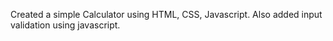 Created a simple Calculator using HTML, CSS, Javascript.
Also added input validation using javascript.
